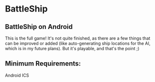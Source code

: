 BattleShip
==========

BattleShip on Android
---------------------

This is the full game! It's not quite finished, as there are a few things that can be improved or added (like auto-generating ship locations for the AI, which is in my future plans). But it's playable, and that's the point ;)

Minimum Requirements: 
----------------------
Android ICS

